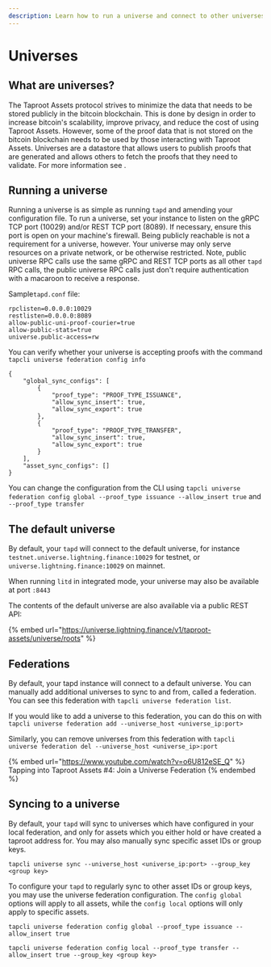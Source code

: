 ```yaml
---
description: Learn how to run a universe and connect to other universes.
---
```


# Universes

## What are universes?

The Taproot Assets protocol strives to minimize the data that needs to be stored publicly in the bitcoin blockchain. This is done by design in order to increase bitcoin's scalability, improve privacy, and reduce the cost of using Taproot Assets. However, some of the proof data that is not stored on the bitcoin blockchain needs to be used by those interacting with Taproot Assets. Universes are a datastore that allows users to publish proofs that are generated and allows others to fetch the proofs that they need to validate. For more information see <a href="#docs-internal-guid-81622115-7fff-548d-5594-a7c4b43b97b3" id="docs-internal-guid-81622115-7fff-548d-5594-a7c4b43b97b3"></a> .


## Running a universe <a href="#docs-internal-guid-a793947b-7fff-5e06-ddbf-f64bd25da85f" id="docs-internal-guid-a793947b-7fff-5e06-ddbf-f64bd25da85f"></a>

Running a universe is as simple as running `tapd` and amending your configuration file. To run a universe, set your instance to listen on the gRPC TCP port (10029) and/or REST TCP port (8089). If necessary, ensure this port is open on your machine's firewall. Being publicly reachable is not a requirement for a universe, however. Your universe may only serve resources on a private network, or be otherwise restricted. Note, public universe RPC calls use the same gRPC and REST TCP ports as all other `tapd` RPC calls, the public universe RPC calls just don't require authentication with a macaroon to receive a response.

Sample`tapd.conf` file:

`rpclisten=0.0.0.0:10029`\
`restlisten=0.0.0.0:8089`\
`allow-public-uni-proof-courier=true`\
`allow-public-stats=true`\
`universe.public-access=rw`

You can verify whether your universe is accepting proofs with the command `tapcli universe federation config info`

```
{
    "global_sync_configs": [
        {
            "proof_type": "PROOF_TYPE_ISSUANCE",
            "allow_sync_insert": true,
            "allow_sync_export": true
        },
        {
            "proof_type": "PROOF_TYPE_TRANSFER",
            "allow_sync_insert": true,
            "allow_sync_export": true
        }
    ],
    "asset_sync_configs": []
}
```

You can change the configuration from the CLI using `tapcli universe federation config global --proof_type issuance --allow_insert true` and `--proof_type transfer`

## The default universe

By default, your `tapd` will connect to the default universe, for instance `testnet.universe.lightning.finance:10029` for testnet, or `universe.lightning.finance:10029` on mainnet.

When running `litd` in integrated mode, your universe may also be available at port `:8443`

The contents of the default universe are also available via a public REST API:

{% embed url="https://universe.lightning.finance/v1/taproot-assets/universe/roots" %}

## Federations

By default, your tapd instance will connect to a default universe. You can manually add additional universes to sync to and from, called a federation. You can see this federation with `tapcli universe federation list`.

If you would like to add a universe to this federation, you can do this on with `tapcli universe federation add --universe_host <universe_ip:port>`

Similarly, you can remove universes from this federation with `tapcli universe federation del --universe_host <universe_ip>:port`

{% embed url="https://www.youtube.com/watch?v=o6U812eSE_Q" %}
Tapping into Taproot Assets #4: Join a Universe Federation
{% endembed %}

## Syncing to a universe

By default, your `tapd` will sync to universes which have configured in your local federation, and only for assets which you either hold or have created a taproot address for. You may also manually sync specific asset IDs or group keys.

`tapcli universe sync --universe_host <universe_ip:port> --group_key <group key>`

To configure your `tapd` to regularly sync to other asset IDs or group keys, you may use the universe federation configuration. The `config global` options will apply to all assets, while the `config local` options will only apply to specific assets.

`tapcli universe federation config global --proof_type issuance --allow_insert true`

`tapcli universe federation config local --proof_type transfer --allow_insert true --group_key <group key>`
